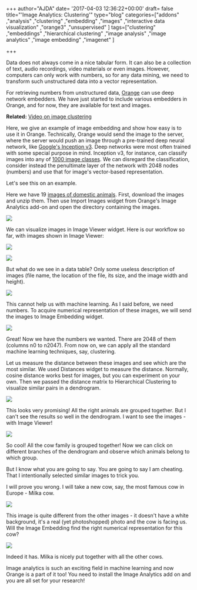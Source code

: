 +++
author="AJDA"
date= '2017-04-03 12:36:22+00:00'
draft= false
title="'Image Analytics: Clustering'"
type="blog"
categories=["addons" ,"analysis" ,"clustering" ,"embedding" ,"images" ,"interactive  data visualization" ,"orange3" ,"unsupervised" ]
tags=["clustering" ,"embeddings" ,"hierarchical clustering" ,"image analysis" ,"image analytics" ,"image embedding" ,"imagenet" ]

+++

Data does not always come in a nice tabular form. It can also be a collection of text, audio recordings, video materials or even images. However, computers can only work with numbers, so for any data mining, we need to transform such unstructured data into a vector representation.

For retrieving numbers from unstructured data, [Orange](http://orange.biolab.si) can use deep network embedders. We have just started to include various embedders in Orange, and for now, they are available for text and images.



**Related:** [Video on image clustering](https://www.youtube.com/watch?v=Iu8g2Twjn9U)



Here, we give an example of image embedding and show how easy is to use it in Orange. Technically, Orange would send the image to the server, where the server would push an image through a pre-trained deep neural network, like [Google's Inception v3](https://www.tensorflow.org/tutorials/image_recognition). Deep networks were most often trained with some special purpose in mind. Inception v3, for instance, can classify images into any of [1000 image classes](http://image-net.org/challenges/LSVRC/2014/browse-synsets). We can disregard the classification, consider instead the penultimate layer of the network with 2048 nodes (numbers) and use that for image's vector-based representation.

Let's see this on an example.

Here we have 19 [images of domestic animals](http://tinyurl.com/images-domestic-animals). First, download the images and unzip them. Then use Import Images widget from Orange's Image Analytics add-on and open the directory containing the images.

[![](/images/2017/04/ImportImages.png)
](https://blog.biolab.si/wp-content/uploads/2017/04/ImportImages.png)

We can visualize images in Image Viewer widget. Here is our workflow so far, with images shown in Image Viewer:

[![](/images/2017/04/image-viewer.png)
](https://blog.biolab.si/wp-content/uploads/2017/04/image-viewer.png)

[![](/images/2017/03/Screen-Shot-2017-03-29-at-10.07.36.png)
](https://blog.biolab.si/wp-content/uploads/2017/03/Screen-Shot-2017-03-29-at-10.07.36.png)

But what do we see in a data table? Only some useless description of images (file name, the location of the file, its size, and the image width and height).

[![](/images/2017/03/Screen-Shot-2017-03-29-at-10.11.06.png)
](https://blog.biolab.si/wp-content/uploads/2017/03/Screen-Shot-2017-03-29-at-10.11.06.png)

This cannot help us with machine learning. As I said before, we need numbers. To acquire numerical representation of these images, we will send the images to Image Embedding widget.

[![](/images/2017/03/Screen-Shot-2017-03-29-at-10.15.50.png)
](https://blog.biolab.si/wp-content/uploads/2017/03/Screen-Shot-2017-03-29-at-10.15.50.png)

Great! Now we have the numbers we wanted. There are 2048 of them (columns n0 to n2047). From now on, we can apply all the standard machine learning techniques, say, clustering.

Let us measure the distance between these images and see which are the most similar. We used Distances widget to measure the distance. Normally, cosine distance works best for images, but you can experiment on your own. Then we passed the distance matrix to Hierarchical Clustering to visualize similar pairs in a dendrogram.

[![](/images/2017/03/Screen-Shot-2017-03-29-at-10.20.38.png)
](https://blog.biolab.si/wp-content/uploads/2017/03/Screen-Shot-2017-03-29-at-10.20.38.png)

This looks very promising! All the right animals are grouped together. But I can't see the results so well in the dendrogram. I want to see the images - with Image Viewer!

[![](/images/2017/03/Screen-Shot-2017-03-29-at-10.23.38.png)
](https://blog.biolab.si/wp-content/uploads/2017/03/Screen-Shot-2017-03-29-at-10.23.38.png)

So cool! All the cow family is grouped together! Now we can click on different branches of the dendrogram and observe which animals belong to which group.

But I know what you are going to say. You are going to say I am cheating. That I intentionally selected similar images to trick you.

I will prove you wrong. I will take a new cow, say, the most famous cow in Europe - Milka cow.

[![](/images/2017/03/milka_cow_by_miki3d.jpg)
](https://blog.biolab.si/wp-content/uploads/2017/03/milka_cow_by_miki3d.jpg)

This image is quite different from the other images - it doesn't have a white background, it's a real (yet photoshopped) photo and the cow is facing us. Will the Image Embedding find the right numerical representation for this cow?

[![](/images/2017/03/Screen-Shot-2017-03-29-at-10.30.41.png)
](https://blog.biolab.si/wp-content/uploads/2017/03/Screen-Shot-2017-03-29-at-10.30.41.png)

Indeed it has. Milka is nicely put together with all the other cows.

Image analytics is such an exciting field in machine learning and now Orange is a part of it too! You need to install the Image Analytics add on and you are all set for your research!
